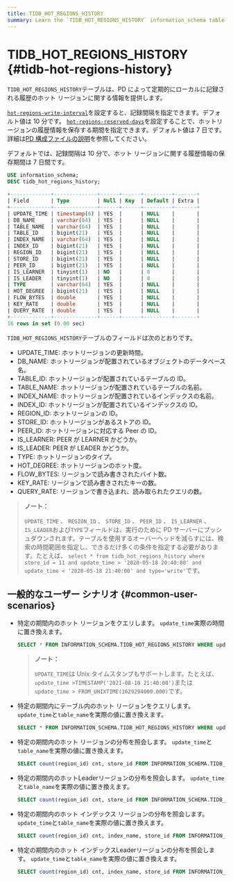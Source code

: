 ```yaml
---
title: TIDB_HOT_REGIONS_HISTORY
summary: Learn the `TIDB_HOT_REGIONS_HISTORY` information_schema table.
---
```


# TIDB_HOT_REGIONS_HISTORY {#tidb-hot-regions-history}

`TIDB_HOT_REGIONS_HISTORY`テーブルは、PD によって定期的にローカルに記録される履歴のホット リージョンに関する情報を提供します。

<CustomContent platform="tidb">

[`hot-regions-write-interval`](/pd-configuration-file.md#hot-regions-write-interval-new-in-v540)を設定すると、記録間隔を指定できます。デフォルト値は 10 分です。 [`hot-regions-reserved-days`](/pd-configuration-file.md#hot-regions-reserved-days-new-in-v540)を設定することで、ホットリージョンの履歴情報を保存する期間を指定できます。デフォルト値は 7 日です。詳細は[PD 構成ファイルの説明](/pd-configuration-file.md#hot-regions-write-interval-new-in-v540)を参照してください。

</CustomContent>

<CustomContent platform="tidb-cloud">

デフォルトでは、記録間隔は 10 分で、ホット リージョンに関する履歴情報の保存期間は 7 日間です。

</CustomContent>


```sql
USE information_schema;
DESC tidb_hot_regions_history;
```

```sql
+-------------+--------------+------+------+---------+-------+
| Field       | Type         | Null | Key  | Default | Extra |
+-------------+--------------+------+------+---------+-------+
| UPDATE_TIME | timestamp(6) | YES  |      | NULL    |       |
| DB_NAME     | varchar(64)  | YES  |      | NULL    |       |
| TABLE_NAME  | varchar(64)  | YES  |      | NULL    |       |
| TABLE_ID    | bigint(21)   | YES  |      | NULL    |       |
| INDEX_NAME  | varchar(64)  | YES  |      | NULL    |       |
| INDEX_ID    | bigint(21)   | YES  |      | NULL    |       |
| REGION_ID   | bigint(21)   | YES  |      | NULL    |       |
| STORE_ID    | bigint(21)   | YES  |      | NULL    |       |
| PEER_ID     | bigint(21)   | YES  |      | NULL    |       |
| IS_LEARNER  | tinyint(1)   | NO   |      | 0       |       |
| IS_LEADER   | tinyint(1)   | NO   |      | 0       |       |
| TYPE        | varchar(64)  | YES  |      | NULL    |       |
| HOT_DEGREE  | bigint(21)   | YES  |      | NULL    |       |
| FLOW_BYTES  | double       | YES  |      | NULL    |       |
| KEY_RATE    | double       | YES  |      | NULL    |       |
| QUERY_RATE  | double       | YES  |      | NULL    |       |
+-------------+--------------+------+------+---------+-------+
16 rows in set (0.00 sec)
```

`TIDB_HOT_REGIONS_HISTORY`テーブルのフィールドは次のとおりです。

-   UPDATE_TIME: ホットリージョンの更新時間。
-   DB_NAME: ホットリージョンが配置されているオブジェクトのデータベース名。
-   TABLE_ID: ホットリージョンが配置されているテーブルの ID。
-   TABLE_NAME: ホットリージョンが配置されているテーブルの名前。
-   INDEX_NAME: ホットリージョンが配置されているインデックスの名前。
-   INDEX_ID: ホットリージョンが配置されているインデックスの ID。
-   REGION_ID: ホットリージョンの ID。
-   STORE_ID: ホットリージョンがあるストアの ID。
-   PEER_ID: ホットリージョンに対応する Peer の ID。
-   IS_LEARNER: PEER が LEARNER かどうか。
-   IS_LEADER: PEER が LEADER かどうか。
-   TYPE: ホットリージョンのタイプ。
-   HOT_DEGREE: ホットリージョンのホット度。
-   FLOW_BYTES: リージョンで読み書きされたバイト数。
-   KEY_RATE: リージョンで読み書きされたキーの数。
-   QUERY_RATE: リージョンで書き込まれ、読み取られたクエリの数。

> **ノート：**
>
> `UPDATE_TIME` 、 `REGION_ID` 、 `STORE_ID` 、 `PEER_ID` 、 `IS_LEARNER` 、 `IS_LEADER`および`TYPE`フィールドは、実行のために PD サーバーにプッシュダウンされます。テーブルを使用するオーバーヘッドを減らすには、検索の時間範囲を指定し、できるだけ多くの条件を指定する必要があります。たとえば、 `select * from tidb_hot_regions_history where store_id = 11 and update_time > '2020-05-18 20:40:00' and update_time < '2020-05-18 21:40:00' and type='write'`です。

## 一般的なユーザー シナリオ {#common-user-scenarios}

-   特定の期間内のホット リージョンをクエリします。 `update_time`実際の時間に置き換えます。

    
    ```sql
    SELECT * FROM INFORMATION_SCHEMA.TIDB_HOT_REGIONS_HISTORY WHERE update_time >'2021-08-18 21:40:00' and update_time <'2021-09-19 00:00:00';
    ```

    > **ノート：**
    >
    > `UPDATE_TIME`は Unix タイムスタンプもサポートします。たとえば、 `update_time >TIMESTAMP('2021-08-18 21:40:00')`または`update_time > FROM_UNIXTIME(1629294000.000)`です。

-   特定の期間内にテーブル内のホット リージョンをクエリします。 `update_time`と`table_name`を実際の値に置き換えます。

    
    ```SQL
    SELECT * FROM INFORMATION_SCHEMA.TIDB_HOT_REGIONS_HISTORY WHERE update_time >'2021-08-18 21:40:00' and update_time <'2021-09-19 00:00:00' and TABLE_NAME = 'table_name';
    ```

-   特定の期間内のホット リージョンの分布を照会します。 `update_time`と`table_name`を実際の値に置き換えます。

    
    ```sql
    SELECT count(region_id) cnt, store_id FROM INFORMATION_SCHEMA.TIDB_HOT_REGIONS_HISTORY WHERE update_time >'2021-08-18 21:40:00' and update_time <'2021-09-19 00:00:00' and table_name = 'table_name' GROUP BY STORE_ID ORDER BY cnt DESC;
    ```

-   特定の期間内のホットLeaderリージョンの分布を照会します。 `update_time`と`table_name`を実際の値に置き換えます。

    
    ```sql
    SELECT count(region_id) cnt, store_id FROM INFORMATION_SCHEMA.TIDB_HOT_REGIONS_HISTORY WHERE update_time >'2021-08-18 21:40:00' and update_time <'2021-09-19 00:00:00' and table_name = 'table_name' and is_leader=1 GROUP BY STORE_ID ORDER BY cnt DESC;
    ```

-   特定の期間内のホット インデックス リージョンの分布を照会します。 `update_time`と`table_name`を実際の値に置き換えます。

    
    ```sql
    SELECT count(region_id) cnt, index_name, store_id FROM INFORMATION_SCHEMA.TIDB_HOT_REGIONS_HISTORY WHERE update_time >'2021-08-18 21:40:00' and update_time <'2021-09-19 00:00:00' and table_name = 'table_name' group by index_name, store_id order by index_name,cnt desc;
    ```

-   特定の期間内のホット インデックスLeaderリージョンの分布を照会します。 `update_time`と`table_name`を実際の値に置き換えます。

    
    ```sql
    SELECT count(region_id) cnt, index_name, store_id FROM INFORMATION_SCHEMA.TIDB_HOT_REGIONS_HISTORY WHERE update_time >'2021-08-18 21:40:00' and update_time <'2022-09-19 00:00:00' and table_name = 'table_name' and is_leader=1 group by index_name, store_id order by index_name,cnt desc;
    ```
